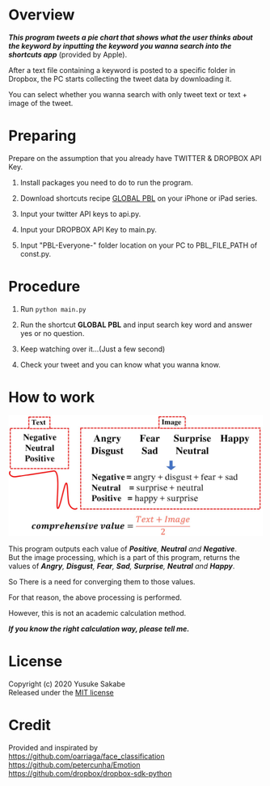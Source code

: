 # Overview

***This program tweets a pie chart that shows what the user thinks about the keyword by inputting the keyword you wanna search into the shortcuts app*** (provided by Apple).

After a text file containing a keyword is posted to a specific folder in Dropbox, the PC starts collecting the tweet data by downloading it.

You can select whether you wanna search with only tweet text or text + image of the tweet.

# Preparing

Prepare on the assumption that you already have TWITTER & DROPBOX API Key.

1. Install packages you need to do to run the program.

2. Download shortcuts recipe [GLOBAL PBL](https://www.icloud.com/shortcuts/4ff0c87bbce84a2688ce2a51601537c4) on your iPhone or iPad series.

3. Input your twitter API keys to api.py.

4. Input your DROPBOX API Key to main.py.

5. Input "PBL-Everyone-" folder location on your PC to PBL_FILE_PATH of const.py.

# Procedure

1. Run `python main.py`

2. Run the shortcut **GLOBAL PBL** and input search key word and answer yes or no question.

3. Keep watching over it...(Just a few second)

4. Check your tweet and you can know what you wanna know.

# How to work
![](https://github.com/yusuke-1105/Search-on-Twitter/blob/master/calculation.jpg)
  
This program outputs each value of ***Positive**, **Neutral** and **Negative***.  
But the image processing, which is a part of this program, returns the values of ***Angry**, **Disgust**, **Fear**, **Sad**, **Surprise**, **Neutral** and **Happy***.  
  
So There is a need for converging them to those values.   
  
For that reason, the above processing is performed.  
  
However, this is not an academic calculation method.  
  
***If you know the right calculation way, please tell me.***

# License

Copyright (c) 2020 Yusuke Sakabe  
Released under the [MIT license](https://github.com/yusuke-1105/Search-on-Twitter/blob/master/LICENSE)

# Credit

Provided and inspirated by  
https://github.com/oarriaga/face_classification  
https://github.com/petercunha/Emotion  
https://github.com/dropbox/dropbox-sdk-python  
